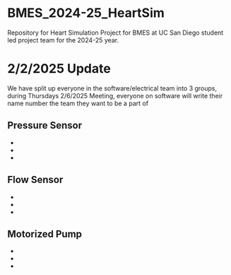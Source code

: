 # BMES_2024-25_HeartSim
Repository for Heart Simulation Project for BMES at UC San Diego student led project team for the 2024-25 year. 

# 2/2/2025 Update 
We have split up everyone in the software/electrical team into 3 groups, during Thursdays 2/6/2025 Meeting, everyone on software will write their name number the team they want to be a part of 

Pressure Sensor
- 
-
-
-

Flow Sensor 
-
-
-
-

Motorized Pump
-
-
-
-


